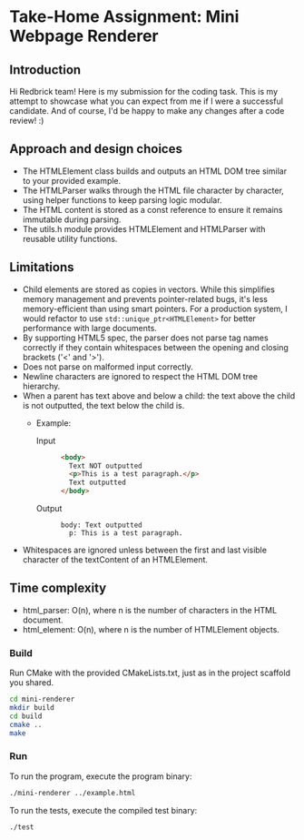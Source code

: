 # Take-Home Assignment: Mini Webpage Renderer

## Introduction

Hi Redbrick team! Here is my submission for the coding task. This is my attempt to showcase what you can expect from me if I were a successful candidate. 
And of course, I'd be happy to make any changes after a code review! :)

## Approach and design choices

- The HTMLElement class builds and outputs an HTML DOM tree similar to your provided example. 
- The HTMLParser walks through the HTML file character by character, using helper functions to keep parsing logic modular.
- The HTML content is stored as a const reference to ensure it remains immutable during parsing.
- The utils.h module provides HTMLElement and HTMLParser with reusable utility functions.

## Limitations
- Child elements are stored as copies in vectors. While this simplifies memory management and prevents pointer-related bugs, it's less memory-efficient than using smart pointers. For a production system, I would refactor to use `std::unique_ptr<HTMLElement>` for better performance with large documents.
- By supporting HTML5 spec, the parser does not parse tag names correctly if they contain whitespaces between the opening and closing brackets ('<' and '>').
- Does not parse on malformed input correctly.
- Newline characters are ignored to respect the HTML DOM tree hierarchy.
- When a parent has text above and below a child: the text above the child is not outputted, the text below the child is.
  - Example:

      Input

      ```html
            <body>
              Text NOT outputted
              <p>This is a test paragraph.</p>
              Text outputted
            </body>
      ```
      Output

      ```
            body: Text outputted    
              p: This is a test paragraph.
      ```
- Whitespaces are ignored unless between the first and last visible character of the textContent of an HTMLElement.


## Time complexity
- html_parser: O(n), where n is the number of characters in the HTML document.
- html_element: O(n), where n is the number of HTMLElement objects.


### Build

Run CMake with the provided CMakeLists.txt, just as in the project scaffold you shared.

```bash
cd mini-renderer
mkdir build
cd build
cmake ..
make
```

### Run

To run the program, execute the program binary:

```bash
./mini-renderer ../example.html
```

To run the tests, execute the compiled test binary:

```bash
./test
```




